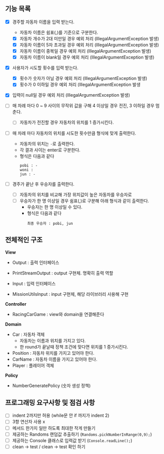 
## 기능 목록
- [x] 경주할 자동차 이름을 입력 받는다.
  -  자동차 이름은 쉼표(,)를 기준으로 구분한다.
  - [x] 자동차 개수가 2대 미만일 경우 예외 처리 (IllegalArgumentException 발생)
  - [x] 자동차 이름이 5자 초과일 경우 예외 처리 (IllegalArgumentException 발생)
  - [x] 자동차 이름이 중복일 경우 예외 처리 (IllegalArgumentException 발생)
  - [x] 자동차 이름이 blank일 경우 예외 처리 (IllegalArgumentException 발생)

- [x] 사용자가 시도할 횟수를 입력 받는다.
  - [x] 횟수가 숫자가 아닐 경우 예외 처리 (IllegalArgumentException 발생)
  - [x] 횟수가 0 이하일 경우 예외 처리 (IllegalArgumentException 발생

- [x] 입력이 null일 경우 예외 처리 (IllegalArgumentException 발생)

- [ ] 매 차례 마다 0 ~ 9 사이의 무작위 값을 구해 4 이상일 경우 전진, 3 이하일 경우 멈춘다.
  - [ ] 자동차가 전진할 경우 자동차의 위치를 1 증가시킨다.


- [ ] 매 차례 마다 자동차의 위치를 시도한 횟수만큼 형식에 맞게 출력한다.
  - 자동차의 위치는 `-`로 출력한다.
  - 각 결과 사이는 enter로 구분한다.
  - 형식은 다음과 같다
    ```text
    pobi : -
    woni :
    jun : -
    ```

- [ ] 경주가 끝난 후 우승자를 출력한다.
  - [ ] 자동차의 위치를 비교해 가장 위치값이 높은 자동차를 우승자로 
  - [ ] 우승자가 한 명 이상일 경우 쉼표(,)로 구분해 아래 형식과 같이 출력한다.
    - 우승자는 한 명 이상일 수 있다.
    - 형식은 다음과 같다
      ```text
      최종 우승자 : pobi, jun
      ```

## 전체적인 구조
**View**
- Output : 출력 인터페이스
- PrintStreamOutput : output 구현체. 명확히 출력 역할

- Input : 입력 인터페이스
- MissionUtilsInput : input 구현체, 해당 라이브러리 사용해 구현

**Controller**
- RacingCarGame : view와 domain을 연결해준다

**Domain**
- Car : 자동차 객체
  - 자동차는 이름과 위치를 가지고 있다.
  - 한 round가 끝날때 정책 조건에 맞다면 위치를 1 증가시킨다.
- Position : 자동차 위치를 가지고 있어야 한다.
- CarName : 자동차 이름을 가지고 있어야 한다.
- Player : 플레이어 객체 

**Policy**
- NumberGeneratePolicy (숫자 생성 정책)

## 프로그래밍 요구사항 및 점검 사항
- [ ] indent 2까지만 허용 (while문 안 if 까지가 indent 2)
- [ ] 3항 연산자 사용 x
- [ ] 메서드 한가지 일만 하도록 최대한 작게 만들기
- [ ] 제공하는 Randoms 랜덤값 추출하기 (`Randoms.pickNumberInRange(0,9);`)
- [ ] 제공하는 Console 클래스로 입력값 받기 (`Console.readLine();`)
- [ ] clean -> test / clean -> test 확인 하기
